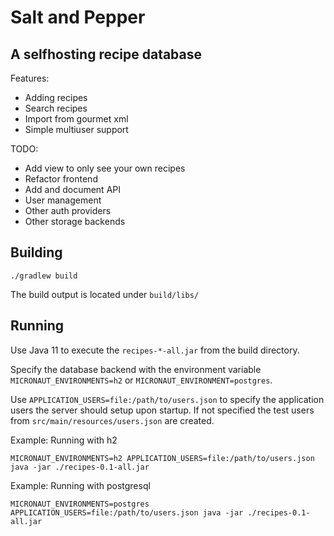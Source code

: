 # Salt and Pepper

## A selfhosting recipe database

Features:
 * Adding recipes
 * Search recipes
 * Import from gourmet xml
 * Simple multiuser support

TODO:
 * Add view to only see your own recipes 
 * Refactor frontend
 * Add and document API
 * User management
 * Other auth providers
 * Other storage backends

## Building

```shell
./gradlew build
```

The build output is located under `build/libs/`

## Running

Use Java 11 to execute the `recipes-*-all.jar` from the build directory.

Specify the database backend with the environment variable `MICRONAUT_ENVIRONMENTS=h2` or
`MICRONAUT_ENVIRONMENT=postgres`.

Use `APPLICATION_USERS=file:/path/to/users.json` to specify the application users the server should setup upon startup.
If not specified the test users from `src/main/resources/users.json` are created.

Example: Running with h2
```shell
MICRONAUT_ENVIRONMENTS=h2 APPLICATION_USERS=file:/path/to/users.json java -jar ./recipes-0.1-all.jar
```

Example: Running with postgresql
```shell
MICRONAUT_ENVIRONMENTS=postgres APPLICATION_USERS=file:/path/to/users.json java -jar ./recipes-0.1-all.jar
```